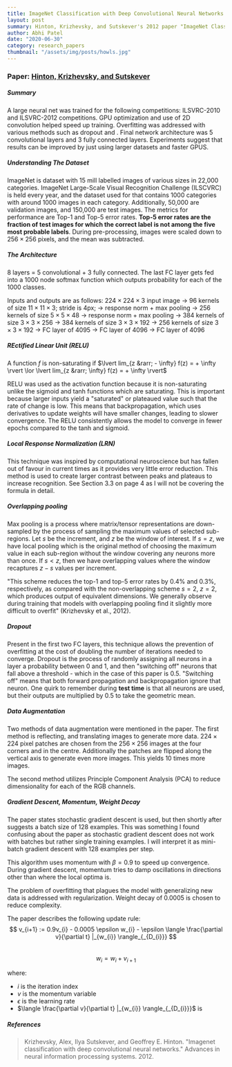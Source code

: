 ```yaml
---
title: ImageNet Classification with Deep Convolutional Neural Networks
layout: post
summary: Hinton, Krizhevsky, and Sutskever's 2012 paper "ImageNet Classification with Deep Convolutional Neural Networks" introduces contemporary practices in deep learning for image classification.
author: Abhi Patel
date: "2020-06-30"
category: research_papers
thumbnail: "/assets/img/posts/howls.jpg"
---
```


### Paper: [Hinton, Krizhevsky, and Sutskever](http://papers.nips.cc/paper/4824-imagenet-classification-with-deep-convolutional-neural-networks.pdf)

##### Summary
A large neural net was trained for the following competitions: ILSVRC-2010 and ILSVRC-2012 competitions. GPU optimization and use of 2D convolution helped speed up training. Overfitting was addressed with various methods such as dropout and . Final network architecture was 5 convolutional layers and 3 fully connected layers. Experiments suggest that results can be improved by just using larger datasets and faster GPUS.


##### Understanding The Dataset
ImageNet is dataset with 15 mill labelled images of various sizes in 22,000 categories. ImageNet Large-Scale Visual Recognition Challenge (ILSCVRC) is held every year, and the dataset used for that contains 1000 categories with around 1000 images in each category. Additionally, 50,000 are validation images, and 150,000 are test images. The metrics for performance are Top-1 and Top-5 error rates. **Top-5 error rates are the fraction of test images for which the correct label is not among the five most probable labels**. During pre-processing, images were scaled down to $256\times256$ pixels, and the mean was subtracted.


##### The Architecture
8 layers = 5 convolutional + 3 fully connected.
The last FC layer gets fed into a 1000 node softmax function which outputs probability for each of the 1000 classes.

Inputs and outputs are as follows:
$224\times224\times3$ input image
&rarr; 96 kernels of size $11\times11\times3$; stride is 4px;
&rarr; response norm + max pooling
&rarr; 256 kernels of size $5\times5\times48$
&rarr; response norm + max pooling
&rarr; 384 kernels of size $3\times3\times256$
&rarr; 384 kernels of size $3\times3\times192$
&rarr; 256 kernels of size $3\times3\times192$
&rarr; FC layer of 4095
&rarr; FC layer of 4096
&rarr; FC layer of 4096


##### REctified Linear Unit (RELU)
A function $f$ is non-saturating if $\lvert lim_{z &rarr; - \infty} f(z) = + \infty \rvert  \lor \lvert lim_{z &rarr; \infty} f(z) = + \infty \rvert$

RELU was used as the activation function because it is non-saturating unlike the sigmoid and tanh functions which are saturating. This is important because larger inputs yield a "saturated" or plateaued value such that the rate of change is low. This means that backpropagation, which uses derivatives to update weights will have smaller changes, leading to slower convergence. The RELU consistently allows the model to converge in fewer epochs compared to the tanh and sigmoid.


##### Local Response Normalization (LRN)
This technique was inspired by computational neuroscience but has fallen out of favour in current times as it provides very little error reduction. This method is used to create larger contrast between peaks and plateaus to increase recognition. See Section 3.3 on page 4 as I will not be covering the formula in detail.


##### Overlapping pooling
Max pooling is a process where matrix/tensor representations are down-sampled by the process of sampling the maximum values of selected sub-regions. Let $s$ be the increment, and $z$ be the window of interest. If $s=z$, we have local pooling which is the original method of choosing the maximum value in each sub-region without the window covering any neurons more than once. If $s<z$, then we have overlapping values where the window recaptures $z-s$ values per increment.  

"This scheme reduces the top-1 and top-5 error rates by 0.4% and 0.3%, respectively, as compared with the non-overlapping scheme $s=2$, $z=2$, which produces output of equivalent dimensions. We generally observe during training that models with overlapping pooling find it slightly more difficult to overfit" (Krizhevsky et al., 2012).


##### Dropout
Present in the first two FC layers, this technique allows the prevention of overfitting at the cost of doubling the number of iterations needed to converge. Dropout is the process of randomly assigning all neurons in a layer a probability between 0 and 1, and then "switching off" neurons that fall above a threshold - which in the case of this paper is 0.5. "Switching off" means that both forward propagation and backpropagation ignore that neuron. One quirk to remember during **test time** is that all neurons are used, but their outputs are multiplied by 0.5 to take the geometric mean.


##### Data Augmentation
Two methods of data augmentation were mentioned in the paper.
The first method is reflecting, and translating images to generate more data. $224 \times 224$ pixel patches are chosen from the $256 \times 256$ images at the four corners and in the centre. Additionally the patches are flipped along the vertical axis to generate even more images. This yields 10 times more images.

The second method utilizes Principle Component Analysis (PCA) to reduce dimensionality for each of the RGB channels. 

##### Gradient Descent, Momentum, Weight Decay

The paper states stochastic gradient descent is used, but then shortly after suggests a batch size of 128 examples. This was something I found confusing about the paper as stochastic gradient descent does not work with batches but rather single training examples. I will interpret it as mini-batch gradient descent with 128 examples per step.

This algorithm uses momentum with $\beta = 0.9$ to speed up convergence.
During gradient descent, momentum tries to damp oscillations in directions other than where the local optima is.

The problem of overfitting that plagues the model with generalizing new data is addressed with regularization. Weight decay of 0.0005 is chosen to reduce complexity.

The paper describes the following update rule: \
$$ v_{i+1} := 0.9v_{i} - 0.0005  \epsilon  w_{i} - \epsilon \langle \frac{\partial v}{\partial t} |_{w_{i}} \rangle_{_{D_{i}}} $$ \
$$ w_{i} = w_{i} + v_{i+1} $$

where:
- $i$ is the iteration index
- $v$ is the momentum variable
- $\epsilon$ is the learning rate
- $\langle \frac{\partial v}{\partial t} |_{w_{i}} \rangle_{_{D_{i}}}$ is

##### References
> Krizhevsky, Alex, Ilya Sutskever, and Geoffrey E. Hinton. "Imagenet classification with deep convolutional neural networks." Advances in neural information processing systems. 2012.

